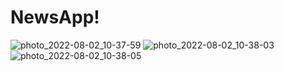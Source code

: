 # NewsApp!

![photo_2022-08-02_10-37-59](https://user-images.githubusercontent.com/88515816/182322025-7d844e6d-15a5-4829-9f2e-fd2e7e827d99.jpg)
![photo_2022-08-02_10-38-03](https://user-images.githubusercontent.com/88515816/182322038-57e3f1e7-fdcf-4f57-baf5-910db3b7db4a.jpg)
![photo_2022-08-02_10-38-05](https://user-images.githubusercontent.com/88515816/182322053-0be69a3c-cb92-4389-a1bb-01e1d7b5fd31.jpg)

